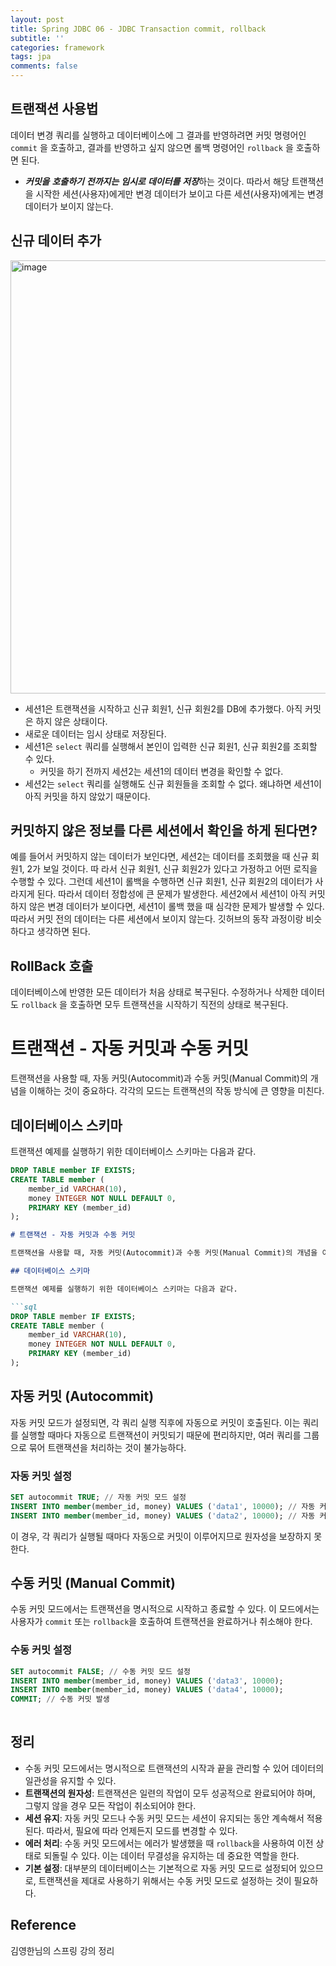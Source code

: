 ```yaml
---
layout: post
title: Spring JDBC 06 - JDBC Transaction commit, rollback
subtitle: ''
categories: framework
tags: jpa
comments: false
---
```


## **트랜잭션** **사용법**

데이터 변경 쿼리를 실행하고 데이터베이스에 그 결과를 반영하려면 커밋 명령어인 `commit` 을 호출하고, 결과를 반영하고 싶지 않으면 롤백 명령어인 `rollback` 을 호출하면 된다.

- ***커밋을** **호출하기** **전까지는** **임시로** **데이터를** **저장***하는 것이다. 따라서 해당 트랜잭션을 시작한 세션(사용자)에게만 변경 데이터가 보이고 다른 세션(사용자)에게는 변경 데이터가 보이지 않는다.

## 신규 데이터 추가

<img width="693" alt="image" src="https://github.com/user-attachments/assets/f2221f73-f290-4305-996f-cd20a2c688cd">

- 세션1은 트랜잭션을 시작하고 신규 회원1, 신규 회원2를 DB에 추가했다. 아직 커밋은 하지 않은 상태이다.
- 새로운 데이터는 임시 상태로 저장된다.
- 세션1은 `select` 쿼리를 실행해서 본인이 입력한 신규 회원1, 신규 회원2를 조회할 수 있다.
    - 커밋을 하기 전까지 세션2는 세션1의 데이터 변경을 확인할 수 없다.
- 세션2는 `select` 쿼리를 실행해도 신규 회원들을 조회할 수 없다. 왜냐하면 세션1이 아직 커밋을 하지 않았기 때문이다.

## 커밋하지 않은 정보를 다른 세션에서 확인을 하게 된다면?

예를 들어서 커밋하지 않는 데이터가 보인다면, 세션2는 데이터를 조회했을 때 신규 회원1, 2가 보일 것이다. 따
라서 신규 회원1, 신규 회원2가 있다고 가정하고 어떤 로직을 수행할 수 있다. 그런데 세션1이 롤백을 수행하면
신규 회원1, 신규 회원2의 데이터가 사라지게 된다. 따라서 데이터 정합성에 큰 문제가 발생한다.
세션2에서 세션1이 아직 커밋하지 않은 변경 데이터가 보이다면, 세션1이 롤백 했을 때 심각한 문제가 발생할 수
있다. 따라서 커밋 전의 데이터는 다른 세션에서 보이지 않는다. 깃허브의 동작 과정이랑 비슷하다고 생각하면 된다.

## RollBack 호출

데이터베이스에 반영한 모든 데이터가 처음 상태로 복구된다.
수정하거나 삭제한 데이터도 `rollback` 을 호출하면 모두 트랜잭션을 시작하기 직전의 상태로 복구된다.

# 트랜잭션 - 자동 커밋과 수동 커밋

트랜잭션을 사용할 때, 자동 커밋(Autocommit)과 수동 커밋(Manual Commit)의 개념을 이해하는 것이 중요하다. 각각의 모드는 트랜잭션의 작동 방식에 큰 영향을 미친다.

## 데이터베이스 스키마

트랜잭션 예제를 실행하기 위한 데이터베이스 스키마는 다음과 같다.

```sql
DROP TABLE member IF EXISTS;
CREATE TABLE member (
    member_id VARCHAR(10),
    money INTEGER NOT NULL DEFAULT 0,
    PRIMARY KEY (member_id)
);
```

```markdown
# 트랜잭션 - 자동 커밋과 수동 커밋

트랜잭션을 사용할 때, 자동 커밋(Autocommit)과 수동 커밋(Manual Commit)의 개념을 이해하는 것이 중요하다. 각각의 모드는 트랜잭션의 작동 방식에 큰 영향을 미친다.

## 데이터베이스 스키마

트랜잭션 예제를 실행하기 위한 데이터베이스 스키마는 다음과 같다.

```sql
DROP TABLE member IF EXISTS;
CREATE TABLE member (
    member_id VARCHAR(10),
    money INTEGER NOT NULL DEFAULT 0,
    PRIMARY KEY (member_id)
);

```

## 자동 커밋 (Autocommit)

자동 커밋 모드가 설정되면, 각 쿼리 실행 직후에 자동으로 커밋이 호출된다. 이는 쿼리를 실행할 때마다 자동으로 트랜잭션이 커밋되기 때문에 편리하지만, 여러 쿼리를 그룹으로 묶어 트랜잭션을 처리하는 것이 불가능하다.

### 자동 커밋 설정

```sql
SET autocommit TRUE; // 자동 커밋 모드 설정
INSERT INTO member(member_id, money) VALUES ('data1', 10000); // 자동 커밋 발생
INSERT INTO member(member_id, money) VALUES ('data2', 10000); // 자동 커밋 발생

```

이 경우, 각 쿼리가 실행될 때마다 자동으로 커밋이 이루어지므로 원자성을 보장하지 못한다.

## 수동 커밋 (Manual Commit)

수동 커밋 모드에서는 트랜잭션을 명시적으로 시작하고 종료할 수 있다. 이 모드에서는 사용자가 `commit` 또는 `rollback`을 호출하여 트랜잭션을 완료하거나 취소해야 한다.

### 수동 커밋 설정

```sql
SET autocommit FALSE; // 수동 커밋 모드 설정
INSERT INTO member(member_id, money) VALUES ('data3', 10000);
INSERT INTO member(member_id, money) VALUES ('data4', 10000);
COMMIT; // 수동 커밋 발생
        
```

## 정리

- 수동 커밋 모드에서는 명시적으로 트랜잭션의 시작과 끝을 관리할 수 있어 데이터의 일관성을 유지할 수 있다.
- **트랜잭션의 원자성**: 트랜잭션은 일련의 작업이 모두 성공적으로 완료되어야 하며, 그렇지 않을 경우 모든 작업이 취소되어야 한다.
- **세션 유지**: 자동 커밋 모드나 수동 커밋 모드는 세션이 유지되는 동안 계속해서 적용된다. 따라서, 필요에 따라 언제든지 모드를 변경할 수 있다.
- **에러 처리**: 수동 커밋 모드에서는 에러가 발생했을 때 `rollback`을 사용하여 이전 상태로 되돌릴 수 있다. 이는 데이터 무결성을 유지하는 데 중요한 역할을 한다.
- **기본 설정**: 대부분의 데이터베이스는 기본적으로 자동 커밋 모드로 설정되어 있으므로, 트랜잭션을 제대로 사용하기 위해서는 수동 커밋 모드로 설정하는 것이 필요하다.


## Reference

김영한님의 스프링 강의 정리